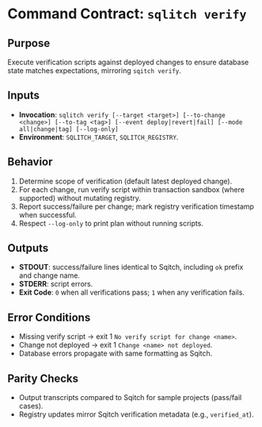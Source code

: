# Command Contract: `sqlitch verify`

## Purpose
Execute verification scripts against deployed changes to ensure database state matches expectations, mirroring `sqitch verify`.

## Inputs
- **Invocation**: `sqlitch verify [--target <target>] [--to-change <change>] [--to-tag <tag>] [--event deploy|revert|fail] [--mode all|change|tag] [--log-only]`
- **Environment**: `SQLITCH_TARGET`, `SQLITCH_REGISTRY`.

## Behavior
1. Determine scope of verification (default latest deployed change).
2. For each change, run verify script within transaction sandbox (where supported) without mutating registry.
3. Report success/failure per change; mark registry verification timestamp when successful.
4. Respect `--log-only` to print plan without running scripts.

## Outputs
- **STDOUT**: success/failure lines identical to Sqitch, including `ok` prefix and change name.
- **STDERR**: script errors.
- **Exit Code**: `0` when all verifications pass; `1` when any verification fails.

## Error Conditions
- Missing verify script → exit 1 `No verify script for change <name>`.
- Change not deployed → exit 1 `Change <name> not deployed`.
- Database errors propagate with same formatting as Sqitch.

## Parity Checks
- Output transcripts compared to Sqitch for sample projects (pass/fail cases).
- Registry updates mirror Sqitch verification metadata (e.g., `verified_at`).
